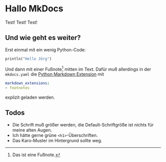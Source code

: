 # Hallo MkDocs

Test! Test! Test!

## Und wie geht es weiter?

Erst einmal mit ein wenig Python-Code:

```python
println("Hello Jörg")
```

Und dann mit einer Fußnote[^1] mitten im Text. Dafür muß allerdings in der `mkdocs.yaml` die [Python Markdown Extension][1] mit

[^1]: Das ist eine Fußnote.

```yaml
markdown_extensions:
- footnotes
```

explizit geladen werden.

## Todos

  * Die Schrift muß größer werden, die Default-Schriftgröße ist nichts für meine alten Augen.
  * Ich hätte gerne grüne `<h1>`-Überschriften.
  * Das Karo-Muster im Hintergrund sollte weg. 


[1]: https://pythonhosted.org/Markdown/extensions/